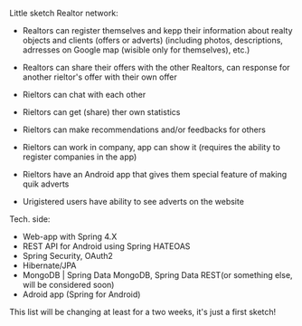 Little sketch
Realtor network:
-	Realtors can register themselves and kepp their information about realty objects and clients (offers or adverts)
	(including photos, descriptions, adrresses on Google map (wisible only for themselves), etc.)
-	Realtors can share their offers with the other Realtors, can response for another rieltor's offer with their own offer
-	Rieltors can chat with each other
-	Rieltors can get (share) ther own statistics
-	Rieltors can make recommendations and/or feedbacks for others
-	Rieltors can work in company, app can show it (requires the ability to register companies in the app)
-	Rieltors have an Android app that gives them special feature of making quik adverts

-	Urigistered users have ability to see adverts on the website

Tech. side:
- Web-app with Spring 4.X
- REST API for Android using Spring HATEOAS
- Spring Security, OAuth2
- Hibernate/JPA
- MongoDB | Spring Data MongoDB, Spring Data REST(or something else, will be considered soon)
- Adroid app (Spring for Android)

This list will be changing at least for a two weeks, it's just a first sketch!
